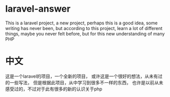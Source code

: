 # laravel-answer
This is a laravel project, a new project, 
perhaps this is a good idea, some writing has never been, 
but according to this project, learn a lot of different things, 
maybe you never felt before, but for this new understanding of many PHP


# 中文
这是一个laravel的项目，一个全新的项目，
或许这是一个很好的想法，从未有过的一些写法，
但是根据此项目，从中学习到很多不一样的东西，
也许是以前从未感受过的，不过对于此有很多的新的认识关于php
